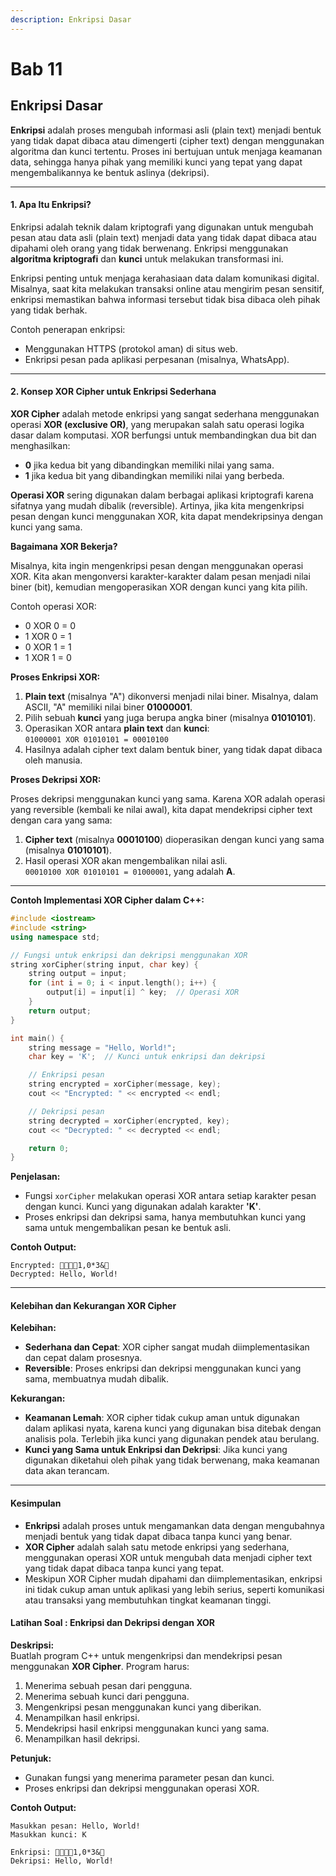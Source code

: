 ```yaml
---
description: Enkripsi Dasar
---
```


# Bab 11

## **Enkripsi Dasar**

**Enkripsi** adalah proses mengubah informasi asli (plain text) menjadi bentuk yang tidak dapat dibaca atau dimengerti (cipher text) dengan menggunakan algoritma dan kunci tertentu. Proses ini bertujuan untuk menjaga keamanan data, sehingga hanya pihak yang memiliki kunci yang tepat yang dapat mengembalikannya ke bentuk aslinya (dekripsi).

***

#### **1. Apa Itu Enkripsi?**

Enkripsi adalah teknik dalam kriptografi yang digunakan untuk mengubah pesan atau data asli (plain text) menjadi data yang tidak dapat dibaca atau dipahami oleh orang yang tidak berwenang. Enkripsi menggunakan **algoritma kriptografi** dan **kunci** untuk melakukan transformasi ini.

Enkripsi penting untuk menjaga kerahasiaan data dalam komunikasi digital. Misalnya, saat kita melakukan transaksi online atau mengirim pesan sensitif, enkripsi memastikan bahwa informasi tersebut tidak bisa dibaca oleh pihak yang tidak berhak.

Contoh penerapan enkripsi:

* Menggunakan HTTPS (protokol aman) di situs web.
* Enkripsi pesan pada aplikasi perpesanan (misalnya, WhatsApp).

***

#### **2. Konsep XOR Cipher untuk Enkripsi Sederhana**

**XOR Cipher** adalah metode enkripsi yang sangat sederhana menggunakan operasi **XOR (exclusive OR)**, yang merupakan salah satu operasi logika dasar dalam komputasi. XOR berfungsi untuk membandingkan dua bit dan menghasilkan:

* **0** jika kedua bit yang dibandingkan memiliki nilai yang sama.
* **1** jika kedua bit yang dibandingkan memiliki nilai yang berbeda.

**Operasi XOR** sering digunakan dalam berbagai aplikasi kriptografi karena sifatnya yang mudah dibalik (reversible). Artinya, jika kita mengenkripsi pesan dengan kunci menggunakan XOR, kita dapat mendekripsinya dengan kunci yang sama.

**Bagaimana XOR Bekerja?**

Misalnya, kita ingin mengenkripsi pesan dengan menggunakan operasi XOR. Kita akan mengonversi karakter-karakter dalam pesan menjadi nilai biner (bit), kemudian mengoperasikan XOR dengan kunci yang kita pilih.

Contoh operasi XOR:

* 0 XOR 0 = 0
* 1 XOR 0 = 1
* 0 XOR 1 = 1
* 1 XOR 1 = 0

**Proses Enkripsi XOR:**

1. **Plain text** (misalnya "A") dikonversi menjadi nilai biner. Misalnya, dalam ASCII, "A" memiliki nilai biner **01000001**.
2. Pilih sebuah **kunci** yang juga berupa angka biner (misalnya **01010101**).
3. Operasikan XOR antara **plain text** dan **kunci**:\
   `01000001 XOR 01010101 = 00010100`
4. Hasilnya adalah cipher text dalam bentuk biner, yang tidak dapat dibaca oleh manusia.

**Proses Dekripsi XOR:**

Proses dekripsi menggunakan kunci yang sama. Karena XOR adalah operasi yang reversible (kembali ke nilai awal), kita dapat mendekripsi cipher text dengan cara yang sama:

1. **Cipher text** (misalnya **00010100**) dioperasikan dengan kunci yang sama (misalnya **01010101**).
2. Hasil operasi XOR akan mengembalikan nilai asli.\
   `00010100 XOR 01010101 = 01000001`, yang adalah **A**.

***

**Contoh Implementasi XOR Cipher dalam C++:**

```cpp
#include <iostream>
#include <string>
using namespace std;

// Fungsi untuk enkripsi dan dekripsi menggunakan XOR
string xorCipher(string input, char key) {
    string output = input;
    for (int i = 0; i < input.length(); i++) {
        output[i] = input[i] ^ key;  // Operasi XOR
    }
    return output;
}

int main() {
    string message = "Hello, World!";
    char key = 'K';  // Kunci untuk enkripsi dan dekripsi

    // Enkripsi pesan
    string encrypted = xorCipher(message, key);
    cout << "Encrypted: " << encrypted << endl;

    // Dekripsi pesan
    string decrypted = xorCipher(encrypted, key);
    cout << "Decrypted: " << decrypted << endl;

    return 0;
}
```

**Penjelasan:**

* Fungsi `xorCipher` melakukan operasi XOR antara setiap karakter pesan dengan kunci. Kunci yang digunakan adalah karakter **'K'**.
* Proses enkripsi dan dekripsi sama, hanya membutuhkan kunci yang sama untuk mengembalikan pesan ke bentuk asli.

**Contoh Output:**

```
Encrypted: 1,0*3&
Decrypted: Hello, World!
```

***

#### **Kelebihan dan Kekurangan XOR Cipher**

**Kelebihan:**

* **Sederhana dan Cepat**: XOR cipher sangat mudah diimplementasikan dan cepat dalam prosesnya.
* **Reversible**: Proses enkripsi dan dekripsi menggunakan kunci yang sama, membuatnya mudah dibalik.

**Kekurangan:**

* **Keamanan Lemah**: XOR cipher tidak cukup aman untuk digunakan dalam aplikasi nyata, karena kunci yang digunakan bisa ditebak dengan analisis pola. Terlebih jika kunci yang digunakan pendek atau berulang.
* **Kunci yang Sama untuk Enkripsi dan Dekripsi**: Jika kunci yang digunakan diketahui oleh pihak yang tidak berwenang, maka keamanan data akan terancam.

***

#### **Kesimpulan**

* **Enkripsi** adalah proses untuk mengamankan data dengan mengubahnya menjadi bentuk yang tidak dapat dibaca tanpa kunci yang benar.
* **XOR Cipher** adalah salah satu metode enkripsi yang sederhana, menggunakan operasi XOR untuk mengubah data menjadi cipher text yang tidak dapat dibaca tanpa kunci yang tepat.
* Meskipun XOR Cipher mudah dipahami dan diimplementasikan, enkripsi ini tidak cukup aman untuk aplikasi yang lebih serius, seperti komunikasi atau transaksi yang membutuhkan tingkat keamanan tinggi.

#### **Latihan Soal : Enkripsi dan Dekripsi dengan XOR**

**Deskripsi:**\
Buatlah program C++ untuk mengenkripsi dan mendekripsi pesan menggunakan **XOR Cipher**. Program harus:

1. Menerima sebuah pesan dari pengguna.
2. Menerima sebuah kunci dari pengguna.
3. Mengenkripsi pesan menggunakan kunci yang diberikan.
4. Menampilkan hasil enkripsi.
5. Mendekripsi hasil enkripsi menggunakan kunci yang sama.
6. Menampilkan hasil dekripsi.

**Petunjuk:**

* Gunakan fungsi yang menerima parameter pesan dan kunci.
* Proses enkripsi dan dekripsi menggunakan operasi XOR.

**Contoh Output:**

```
Masukkan pesan: Hello, World!
Masukkan kunci: K

Enkripsi: 1,0*3&
Dekripsi: Hello, World!
```
